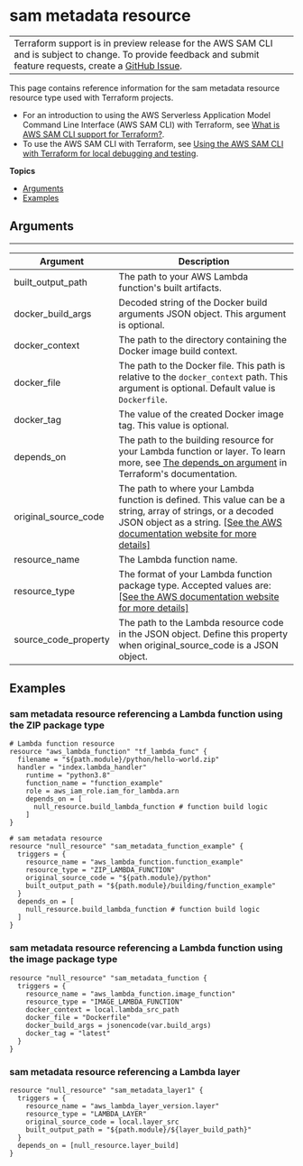 # sam metadata resource<a name="terraform-sam-metadata"></a>


|  | 
| --- |
|  Terraform support is in preview release for the AWS SAM CLI and is subject to change\. To provide feedback and submit feature requests, create a [GitHub Issue](https://github.com/aws/aws-sam-cli/issues/new?labels=area%2Fterraform)\.  | 

This page contains reference information for the sam metadata resource resource type used with Terraform projects\.
+ For an introduction to using the AWS Serverless Application Model Command Line Interface \(AWS SAM CLI\) with Terraform, see [What is AWS SAM CLI support for Terraform?](what-is-terraform-support.md)\.
+ To use the AWS SAM CLI with Terraform, see [Using the AWS SAM CLI with Terraform for local debugging and testing](using-samcli-terraform.md)\.

**Topics**
+ [Arguments](#terraform-sam-metadata-arguments)
+ [Examples](#terraform-sam-metadata-examples)

## Arguments<a name="terraform-sam-metadata-arguments"></a>


****  

| Argument | Description | 
| --- | --- | 
| built\_output\_path | The path to your AWS Lambda function's built artifacts\. | 
| docker\_build\_args | Decoded string of the Docker build arguments JSON object\. This argument is optional\. | 
| docker\_context | The path to the directory containing the Docker image build context\. | 
| docker\_file |  The path to the Docker file\. This path is relative to the `docker_context` path\. This argument is optional\. Default value is `Dockerfile`\.  | 
| docker\_tag | The value of the created Docker image tag\. This value is optional\. | 
| depends\_on | The path to the building resource for your Lambda function or layer\. To learn more, see [The depends\_on argument](https://developer.hashicorp.com/terraform/language/meta-arguments/depends_on) in Terraform's documentation\. | 
| original\_source\_code |  The path to where your Lambda function is defined\. This value can be a string, array of strings, or a decoded JSON object as a string\. [\[See the AWS documentation website for more details\]](http://docs.aws.amazon.com/serverless-application-model/latest/developerguide/terraform-sam-metadata.html)  | 
| resource\_name | The Lambda function name\. | 
| resource\_type |  The format of your Lambda function package type\. Accepted values are: [\[See the AWS documentation website for more details\]](http://docs.aws.amazon.com/serverless-application-model/latest/developerguide/terraform-sam-metadata.html)  | 
| source\_code\_property | The path to the Lambda resource code in the JSON object\. Define this property when original\_source\_code is a JSON object\. | 

## Examples<a name="terraform-sam-metadata-examples"></a>

### sam metadata resource referencing a Lambda function using the ZIP package type<a name="terraform-sam-metadata-examples-example1"></a>

```
# Lambda function resource
resource "aws_lambda_function" "tf_lambda_func" {
  filename = "${path.module}/python/hello-world.zip"
  handler = "index.lambda_handler"
    runtime = "python3.8"
    function_name = "function_example"
    role = aws_iam_role.iam_for_lambda.arn
    depends_on = [
      null_resource.build_lambda_function # function build logic
    ]
}

# sam metadata resource
resource "null_resource" "sam_metadata_function_example" {
  triggers = {
    resource_name = "aws_lambda_function.function_example"
    resource_type = "ZIP_LAMBDA_FUNCTION"
    original_source_code = "${path.module}/python"
    built_output_path = "${path.module}/building/function_example"
  }
  depends_on = [
    null_resource.build_lambda_function # function build logic
  ]
}
```

### sam metadata resource referencing a Lambda function using the image package type<a name="terraform-sam-metadata-examples-example2"></a>

```
resource "null_resource" "sam_metadata_function {
  triggers = {
    resource_name = "aws_lambda_function.image_function"
    resource_type = "IMAGE_LAMBDA_FUNCTION"
    docker_context = local.lambda_src_path
    docker_file = "Dockerfile"
    docker_build_args = jsonencode(var.build_args)
    docker_tag = "latest"
  }
}
```

### sam metadata resource referencing a Lambda layer<a name="terraform-sam-metadata-examples-example3"></a>

```
resource "null_resource" "sam_metadata_layer1" {
  triggers = {
    resource_name = "aws_lambda_layer_version.layer"
    resource_type = "LAMBDA_LAYER"
    original_source_code = local.layer_src
    built_output_path = "${path.module}/${layer_build_path}"
  }
  depends_on = [null_resource.layer_build]
}
```